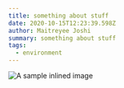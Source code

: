 ```yaml
---
title: something about stuff
date: 2020-10-15T12:23:39.598Z
author: Maitreyee Joshi
summary: something about stuff
tags:
  - environment
---
```



![A sample inlined image](https://source.unsplash.com/random/600x400)

